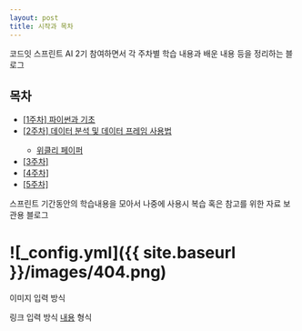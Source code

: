 ```yaml
---
layout: post
title: 시작과 목차
---
```


코드잇 스프린트 AI 2기 참여하면서 각 주차별 학습 내용과 배운 내용 등을 정리하는 블로그



<h2>목차</h2>
<ul>
  <li><a href="https://dyddnjs131.github.io/파이썬과-기초">[1주차] 파이썬과 기초</a></li>
  
  <li><a href="https://dyddnjs131.github.io/데이터분석과-데이터-프레임-사용법">[2주차] 데이터 분석 및 데이터 프레임 사용법</a></li>
    <ul>
      <li><a href="https://dyddnjs131.github.io/2주차-위클리-페이퍼">위클리 페이퍼</a></li>
    </ul>
  <li><a href="">[3주차]</a></li>
  
  <li><a href="">[4주차]</a></li>
  
  <li><a href="">[5주차]</a></li>
  
</ul>

스프린트 기간동안의 학습내용을 모아서 나중에 사용시 복습 혹은 참고를 위한 자료 보관용 블로그

<h1>![_config.yml]({{ site.baseurl }}/images/404.png)</h1>
이미지 입력 방식

링크 입력 방식 [내용](링크) 형식
